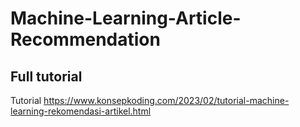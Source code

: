 # Machine-Learning-Article-Recommendation

## Full tutorial 
Tutorial https://www.konsepkoding.com/2023/02/tutorial-machine-learning-rekomendasi-artikel.html
